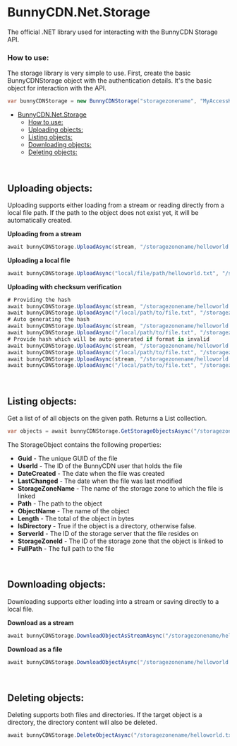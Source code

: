 # BunnyCDN.Net.Storage
The official .NET library used for interacting with the BunnyCDN Storage API.

### How to use:

The storage library is very simple to use. First, create the basic BunnyCDNStorage object with the authentication details. It's the basic object for interaction with the API.

```c#
var bunnyCDNStorage = new BunnyCDNStorage("storagezonename", "MyAccessKey");
```
- [BunnyCDN.Net.Storage](#bunnycdnnetstorage)
    - [How to use:](#how-to-use)
  - [Uploading objects:](#uploading-objects)
  - [Listing objects:](#listing-objects)
  - [Downloading objects:](#downloading-objects)
  - [Deleting objects:](#deleting-objects)

<br/>

## Uploading objects:
Uploading supports either loading from a stream or reading directly from a local file path. If the path to the object does not exist yet, it will be automatically created.

**Uploading from a stream**
```c#
await bunnyCDNStorage.UploadAsync(stream, "/storagezonename/helloworld.txt");
```

**Uploading a local file**
```c#
await bunnyCDNStorage.UploadAsync("local/file/path/helloworld.txt", "/storagezonename/helloworld.txt");
```
**Uploading with checksum verification**
```c#
# Providing the hash
await bunnyCDNStorage.UploadAsync(stream, "/storagezonename/helloworld.txt", "d04b98f48e8f8bcc15c6ae5ac050801cd6dcfd428fb5f9e65c4e16e7807340fa");
await bunnyCDNStorage.UploadAsync("/local/path/to/file.txt", "/storagezonename/helloworld.txt", "d04b98f48e8f8bcc15c6ae5ac050801cd6dcfd428fb5f9e65c4e16e7807340fa");
# Auto generating the hash
await bunnyCDNStorage.UploadAsync(stream, "/storagezonename/helloworld.txt", true);
await bunnyCDNStorage.UploadAsync("/local/path/to/file.txt", "/storagezonename/helloworld.txt", true);
# Provide hash which will be auto-generated if format is invalid
await bunnyCDNStorage.UploadAsync(stream, "/storagezonename/helloworld.txt", true, "d04b98f48e8f8bcc15c6ae5ac050801cd6dcfd428fb5f9e65c4e16e7807340fa");
await bunnyCDNStorage.UploadAsync("/local/path/to/file.txt", "/storagezonename/helloworld.txt", true, "d04b98f48e8f8bcc15c6ae5ac050801cd6dcfd428fb5f9e65c4e16e7807340fa");
await bunnyCDNStorage.UploadAsync(stream, "/storagezonename/helloworld.txt", true, "invalidtobereplaced");
await bunnyCDNStorage.UploadAsync("/local/path/to/file.txt", "/storagezonename/helloworld.txt", true, "invalidtobereplaced");
```

<br/>

## Listing objects:
Get a list of of all objects on the given path. Returns a List<StorageObject> collection.
```c#
var objects = await bunnyCDNStorage.GetStorageObjectsAsync("/storagezonename/");
```

The StorageObject contains the following properties:
- **Guid** - The unique GUID of the file
- **UserId** - The ID of the BunnyCDN user that holds the file
- **DateCreated** - The date when the file was created
- **LastChanged** - The date when the file was last modified
- **StorageZoneName** - The name of the storage zone to which the file is linked
- **Path** - The path to the object
- **ObjectName** - The name of the object
- **Length** - The total of the object in bytes
- **IsDirectory** - True if the object is a directory, otherwise false.
- **ServerId** - The ID of the storage server that the file resides on
- **StorageZoneId** - The ID of the storage zone that the object is linked to
- **FullPath** - The full path to the file


<br/>

## Downloading objects:
Downloading supports either loading into a stream or saving directly to a local file.

**Download as a stream**
```c#
await bunnyCDNStorage.DownloadObjectAsStreamAsync("/storagezonename/helloworld.txt");
```

**Download as a file**
```c#
await bunnyCDNStorage.DownloadObjectAsync("/storagezonename/helloworld.txt", "local/file/path/helloworld.txt");
```

<br/>

## Deleting objects:
Deleting supports both files and directories. If the target object is a directory, the directory content will also be deleted.
```c#
await bunnyCDNStorage.DeleteObjectAsync("/storagezonename/helloworld.txt");
```
